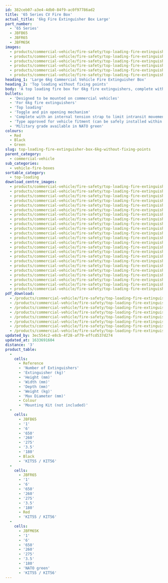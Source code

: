 ```yaml
---
id: 382ceb07-a3e4-4db0-84f9-ac0f97786ad2
title: '65 Series CV Fire Box'
actual_title: '6kg Fire Extinguisher Box Large'
part_number:
  - '65 Series'
  - JBFB65
  - JBFR65
  - JBFM65K
images:
  - products/commercial-vehicle/fire-safety/top-loading-fire-extinguisher-boxes/65/images-lr/Product_Image_776x776_(518x518_focus_area)-JBFR65_01.jpg
  - products/commercial-vehicle/fire-safety/top-loading-fire-extinguisher-boxes/65/images-lr/Product_Image_776x776_(518x518_focus_area)-JBFR65_02.jpg
  - products/commercial-vehicle/fire-safety/top-loading-fire-extinguisher-boxes/65/images-lr/Product_Image_776x776_(518x518_focus_area)-JBFB65_01.jpg
  - products/commercial-vehicle/fire-safety/top-loading-fire-extinguisher-boxes/65/images-lr/Product_Image_776x776_(518x518_focus_area)-JBFB65_02.jpg
  - products/commercial-vehicle/fire-safety/top-loading-fire-extinguisher-boxes/65/images-lr/Product_Image_776x776_(518x518_focus_area)-JBFM65_01.jpg
  - products/commercial-vehicle/fire-safety/top-loading-fire-extinguisher-boxes/65/images-lr/Product_Image_776x776_(518x518_focus_area)-JBFM65_02.jpg
heading_1: 'Large 6kg Commercial Vehicle Fire Extinguisher Box'
heading_2: 'Top loading without fixing points'
body: 'A top loading fire box for 6kg fire extinguishers, complete with plastic toggle and pin for quick access in emergency situations. Designed to be mounted on vehicles.'
bullets:
  - 'Designed to be mounted on commercial vehicles'
  - 'For 6kg fire extinguishers'
  - 'Top loading'
  - 'Toggle and pin opening mechanism'
  - 'Complete with an internal tension strap to limit intransit movement'
  - 'Type approved for vehicle fitment (can be safely installed within the side guard) in accordance with Regulation no. 73 (UN/ECE)'
  - 'Military grade available in NATO green'
colours:
  - Red
  - Black
  - Green
slug: top-loading-fire-extinguisher-box-6kg-without-fixing-points
parent_category:
  - commercial-vehicle
sub_categories:
  - vehicle-fire-boxes
sortable_category:
  - top-loading
download_centre_images:
  - products/commercial-vehicle/fire-safety/top-loading-fire-extinguisher-boxes/65/images-hr/JBFB65_001.jpg
  - products/commercial-vehicle/fire-safety/top-loading-fire-extinguisher-boxes/65/images-hr/JBFB65_002.jpg
  - products/commercial-vehicle/fire-safety/top-loading-fire-extinguisher-boxes/65/images-hr/JBFB65_003.jpg
  - products/commercial-vehicle/fire-safety/top-loading-fire-extinguisher-boxes/65/images-hr/JBFB65_004.jpg
  - products/commercial-vehicle/fire-safety/top-loading-fire-extinguisher-boxes/65/images-hr/JBFB65_005.jpg
  - products/commercial-vehicle/fire-safety/top-loading-fire-extinguisher-boxes/65/images-hr/JBFB65_006.jpg
  - products/commercial-vehicle/fire-safety/top-loading-fire-extinguisher-boxes/65/images-hr/JBFB65_007.jpg
  - products/commercial-vehicle/fire-safety/top-loading-fire-extinguisher-boxes/65/images-hr/JBFM65_001.jpg
  - products/commercial-vehicle/fire-safety/top-loading-fire-extinguisher-boxes/65/images-hr/JBFM65_002.jpg
  - products/commercial-vehicle/fire-safety/top-loading-fire-extinguisher-boxes/65/images-hr/JBFM65_003.jpg
  - products/commercial-vehicle/fire-safety/top-loading-fire-extinguisher-boxes/65/images-hr/JBFM65_004.jpg
  - products/commercial-vehicle/fire-safety/top-loading-fire-extinguisher-boxes/65/images-hr/JBFM65_005.jpg
  - products/commercial-vehicle/fire-safety/top-loading-fire-extinguisher-boxes/65/images-hr/JBFM65_006.jpg
  - products/commercial-vehicle/fire-safety/top-loading-fire-extinguisher-boxes/65/images-hr/JBFM65_007.jpg
  - products/commercial-vehicle/fire-safety/top-loading-fire-extinguisher-boxes/65/images-hr/JBFR65_001.jpg
  - products/commercial-vehicle/fire-safety/top-loading-fire-extinguisher-boxes/65/images-hr/JBFR65_002.jpg
  - products/commercial-vehicle/fire-safety/top-loading-fire-extinguisher-boxes/65/images-hr/JBFR65_003.jpg
  - products/commercial-vehicle/fire-safety/top-loading-fire-extinguisher-boxes/65/images-hr/JBFR65_004.jpg
  - products/commercial-vehicle/fire-safety/top-loading-fire-extinguisher-boxes/65/images-hr/JBFR65_005.jpg
  - products/commercial-vehicle/fire-safety/top-loading-fire-extinguisher-boxes/65/images-hr/JBFR65_006.jpg
  - products/commercial-vehicle/fire-safety/top-loading-fire-extinguisher-boxes/65/images-hr/JBFR65_007.jpg
  - products/commercial-vehicle/fire-safety/top-loading-fire-extinguisher-boxes/65/images-hr/JBFR65_03.jpg
  - products/commercial-vehicle/fire-safety/top-loading-fire-extinguisher-boxes/65/images-hr/JBFR65_04.jpg
pdf_download:
  - /products/commercial-vehicle/fire-safety/top-loading-fire-extinguisher-boxes/65/images-hr/JBFR65_01.jpg
  - /products/commercial-vehicle/fire-safety/top-loading-fire-extinguisher-boxes/65/images-hr/JBFR65_02.jpg
  - /products/commercial-vehicle/fire-safety/top-loading-fire-extinguisher-boxes/65/images-hr/JBFR65_03.jpg
  - /products/commercial-vehicle/fire-safety/top-loading-fire-extinguisher-boxes/65/images-hr/JBFR65_04.jpg
  - /products/commercial-vehicle/fire-safety/top-loading-fire-extinguisher-boxes/65/images-hr/JBFB65_01.jpg
  - /products/commercial-vehicle/fire-safety/top-loading-fire-extinguisher-boxes/65/images-hr/JBFB65_02.jpg
  - /products/commercial-vehicle/fire-safety/top-loading-fire-extinguisher-boxes/65/images-hr/JBFM65_01.jpg
  - /products/commercial-vehicle/fire-safety/top-loading-fire-extinguisher-boxes/65/images-hr/JBFM65_02.jpg
updated_by: 3ec554c2-e8cb-4f28-af79-effcd537d274
updated_at: 1633691604
distance: '3'
product_table:
  -
    cells:
      - Reference
      - 'Number of Extinguishers'
      - 'Extinguisher (kg)'
      - 'Height (mm)'
      - 'Width (mm)'
      - 'Depth (mm)'
      - 'Weight (kg)'
      - 'Max Diameter (mm)'
      - Colour
      - 'Mounting Kit (not included)'
  -
    cells:
      - JBFB65
      - '1'
      - '6'
      - '650'
      - '260'
      - '275'
      - '3.5'
      - '180'
      - Black
      - 'KIT55 / KIT56'
  -
    cells:
      - JBFR65
      - '1'
      - '6'
      - '650'
      - '260'
      - '275'
      - '3.5'
      - '180'
      - Red
      - 'KIT55 / KIT56'
  -
    cells:
      - JBFM65K
      - '1'
      - '6'
      - '650'
      - '260'
      - '275'
      - '3.5'
      - '180'
      - 'NATO green'
      - 'KIT55 / KIT56'
---
```

